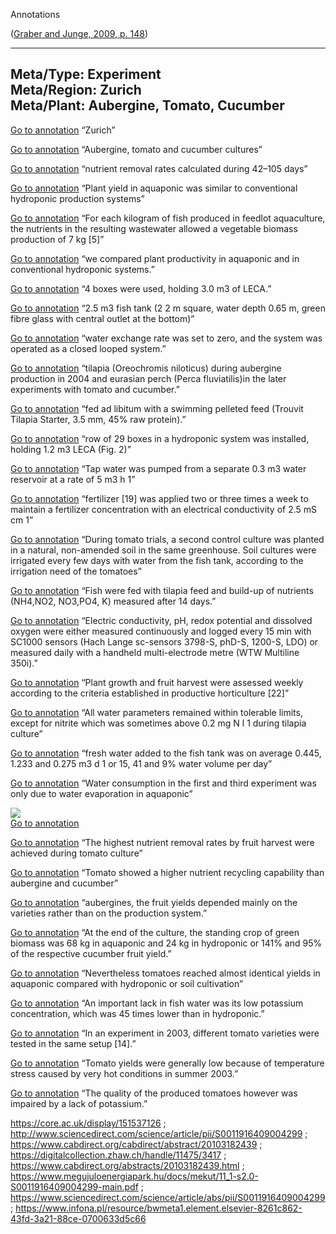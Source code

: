  Annotations

([Graber and Junge, 2009, p. 148](zotero://select/library/items/W43EE2XX))

---  
Meta/Type: Experiment  
Meta/Region: Zurich  
Meta/Plant: Aubergine, Tomato, Cucumber  
---

[Go to annotation](zotero://open-pdf/library/items/JBXVQ9V7?page=148&annotation=9P2ZL6E2) “Zurich”

[Go to annotation](zotero://open-pdf/library/items/JBXVQ9V7?page=148&annotation=DCINBB52) “Aubergine, tomato and cucumber cultures”

[Go to annotation](zotero://open-pdf/library/items/JBXVQ9V7?page=148&annotation=D3V5UBFW) “nutrient removal rates calculated during 42–105 days”

[Go to annotation](zotero://open-pdf/library/items/JBXVQ9V7?page=148&annotation=RKVLVC2D) “Plant yield in aquaponic was similar to conventional hydroponic production systems”

[Go to annotation](zotero://open-pdf/library/items/JBXVQ9V7?page=149&annotation=Y5TINYGL) “For each kilogram of fish produced in feedlot aquaculture, the nutrients in the resulting wastewater allowed a vegetable biomass production of 7 kg [5]”

[Go to annotation](zotero://open-pdf/library/items/JBXVQ9V7?page=149&annotation=QGIPLP8P) “we compared plant productivity in aquaponic and in conventional hydroponic systems.”

[Go to annotation](zotero://open-pdf/library/items/JBXVQ9V7?page=150&annotation=98SSV9A2) “4 boxes were used, holding 3.0 m3 of LECA.”

[Go to annotation](zotero://open-pdf/library/items/JBXVQ9V7?page=150&annotation=ZRM3GU69) “2.5 m3 fish tank (2 2 m square, water depth 0.65 m, green fibre glass with central outlet at the bottom)”

[Go to annotation](zotero://open-pdf/library/items/JBXVQ9V7?page=150&annotation=DE54CT9Y) “water exchange rate was set to zero, and the system was operated as a closed looped system.”

[Go to annotation](zotero://open-pdf/library/items/JBXVQ9V7?page=150&annotation=YK7I5AFZ) “tilapia (Oreochromis niloticus) during aubergine production in 2004 and eurasian perch (Perca fluviatilis)in the later experiments with tomato and cucumber.”

[Go to annotation](zotero://open-pdf/library/items/JBXVQ9V7?page=150&annotation=NEBBFKNU) “fed ad libitum with a swimming pelleted feed (Trouvit Tilapia Starter, 3.5 mm, 45% raw protein).”

[Go to annotation](zotero://open-pdf/library/items/JBXVQ9V7?page=150&annotation=5B2V53MD) “row of 29 boxes in a hydroponic system was installed, holding 1.2 m3 LECA (Fig. 2)”

[Go to annotation](zotero://open-pdf/library/items/JBXVQ9V7?page=150&annotation=FL5JJYWP) “Tap water was pumped from a separate 0.3 m3 water reservoir at a rate of 5 m3 h 1”

[Go to annotation](zotero://open-pdf/library/items/JBXVQ9V7?page=151&annotation=Q49BTC9H) “fertilizer [19] was applied two or three times a week to maintain a fertilizer concentration with an electrical conductivity of 2.5 mS cm 1”

[Go to annotation](zotero://open-pdf/library/items/JBXVQ9V7?page=151&annotation=3TEVCPMV) “During tomato trials, a second control culture was planted in a natural, non-amended soil in the same greenhouse. Soil cultures were irrigated every few days with water from the fish tank, according to the irrigation need of the tomatoes”

[Go to annotation](zotero://open-pdf/library/items/JBXVQ9V7?page=151&annotation=9BD6GTUZ) “Fish were fed with tilapia feed and build-up of nutrients (NH4,NO2, NO3,PO4, K) measured after 14 days.”

[Go to annotation](zotero://open-pdf/library/items/JBXVQ9V7?page=152&annotation=AUTKKBJC) “Electric conductivity, pH, redox potential and dissolved oxygen were either measured continuously and logged every 15 min with SC1000 sensors (Hach Lange sc-sensors 3798-S, phD-S, 1200-S, LDO) or measured daily with a handheld multi-electrode metre (WTW Multiline 350i).”

[Go to annotation](zotero://open-pdf/library/items/JBXVQ9V7?page=152&annotation=JLTA393C) “Plant growth and fruit harvest were assessed weekly according to the criteria established in productive horticulture [22]”

[Go to annotation](zotero://open-pdf/library/items/JBXVQ9V7?page=152&annotation=PEPFBQZ4) “All water parameters remained within tolerable limits, except for nitrite which was sometimes above 0.2 mg N l 1 during tilapia culture”

[Go to annotation](zotero://open-pdf/library/items/JBXVQ9V7?page=152&annotation=BKCE2ASZ) “fresh water added to the fish tank was on average 0.445, 1.233 and 0.275 m3 d 1 or 15, 41 and 9% water volume per day”

[Go to annotation](zotero://open-pdf/library/items/JBXVQ9V7?page=152&annotation=JP2G2HE8) “Water consumption in the first and third experiment was only due to water evaporation in aquaponic”

![](2APPRVLW.png)  
[Go to annotation](zotero://open-pdf/library/items/JBXVQ9V7?page=153&annotation=2APPRVLW)

[Go to annotation](zotero://open-pdf/library/items/JBXVQ9V7?page=154&annotation=3NLT7SFZ) “The highest nutrient removal rates by fruit harvest were achieved during tomato culture”

[Go to annotation](zotero://open-pdf/library/items/JBXVQ9V7?page=154&annotation=Z66ZYZRI) “Tomato showed a higher nutrient recycling capability than aubergine and cucumber”

[Go to annotation](zotero://open-pdf/library/items/JBXVQ9V7?page=154&annotation=BXCBRU7V) “aubergines, the fruit yields depended mainly on the varieties rather than on the production system.”

[Go to annotation](zotero://open-pdf/library/items/JBXVQ9V7?page=154&annotation=GA8HWV8E) “At the end of the culture, the standing crop of green biomass was 68 kg in aquaponic and 24 kg in hydroponic or 141% and 95% of the respective cucumber fruit yield.”

[Go to annotation](zotero://open-pdf/library/items/JBXVQ9V7?page=154&annotation=DKDES84A) “Nevertheless tomatoes reached almost identical yields in aquaponic compared with hydroponic or soil cultivation”

[Go to annotation](zotero://open-pdf/library/items/JBXVQ9V7?page=154&annotation=4RGS57VK) “An important lack in fish water was its low potassium concentration, which was 45 times lower than in hydroponic.”

[Go to annotation](zotero://open-pdf/library/items/JBXVQ9V7?page=155&annotation=9CHPXLAG) “In an experiment in 2003, different tomato varieties were tested in the same setup [14].”

[Go to annotation](zotero://open-pdf/library/items/JBXVQ9V7?page=155&annotation=KBHBIF3X) “Tomato yields were generally low because of temperature stress caused by very hot conditions in summer 2003.”

[Go to annotation](zotero://open-pdf/library/items/JBXVQ9V7?page=155&annotation=T6FZFCN7) “The quality of the produced tomatoes however was impaired by a lack of potassium.”

https://core.ac.uk/display/151537126 ; http://www.sciencedirect.com/science/article/pii/S0011916409004299 ; https://www.cabdirect.org/cabdirect/abstract/20103182439 ; https://digitalcollection.zhaw.ch/handle/11475/3417 ; https://www.cabdirect.org/abstracts/20103182439.html ; https://www.megujuloenergiapark.hu/docs/mekut/11_1-s2.0-S0011916409004299-main.pdf ; https://www.sciencedirect.com/science/article/abs/pii/S0011916409004299 ; https://www.infona.pl/resource/bwmeta1.element.elsevier-8261c862-43fd-3a21-88ce-0700633d5c66